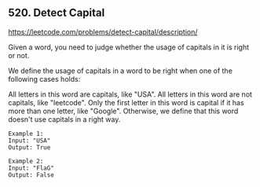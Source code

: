 ## 520. Detect Capital

https://leetcode.com/problems/detect-capital/description/

Given a word, you need to judge whether the usage of capitals in it is right or not.

We define the usage of capitals in a word to be right when one of the following cases holds:

All letters in this word are capitals, like "USA".
All letters in this word are not capitals, like "leetcode".
Only the first letter in this word is capital if it has more than one letter, like "Google".
Otherwise, we define that this word doesn't use capitals in a right way.

```
Example 1:
Input: "USA"
Output: True
```

```
Example 2:
Input: "FlaG"
Output: False
```
